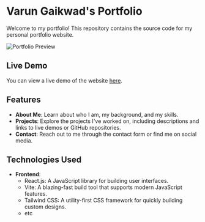 # Varun Gaikwad's Portfolio

Welcome to my portfolio! This repository contains the source code for my personal portfolio website.

![Portfolio Preview](./preview.png)

## Live Demo

You can view a live demo of the website [here](https://varungaikwad.github.io/portfolio/).

## Features

- **About Me**: Learn about who I am, my background, and my skills.
- **Projects**: Explore the projects I've worked on, including descriptions and links to live demos or GitHub repositories.
- **Contact**: Reach out to me through the contact form or find me on social media.

## Technologies Used

- **Frontend**:
  - React.js: A JavaScript library for building user interfaces.
  - Vite: A blazing-fast build tool that supports modern JavaScript features.
  - Tailwind CSS: A utility-first CSS framework for quickly building custom designs.
  - etc
